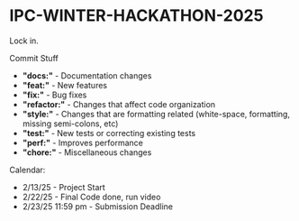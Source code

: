 # IPC-WINTER-HACKATHON-2025
Lock in. 

Commit Stuff
* **"docs:"** - Documentation changes
* **"feat:"** - New features
* **"fix:"** - Bug fixes
* **"refactor:"** - Changes that affect code organization
* **"style:"** - Changes that are formatting related (white-space, formatting, missing semi-colons, etc)
* **"test:"** - New tests or correcting existing tests
* **"perf:"** - Improves performance
* **"chore:"** - Miscellaneous changes

Calendar:
* 2/13/25 - Project Start
* 2/22/25 - Final Code done, run video
* 2/23/25 11:59 pm - Submission Deadline
